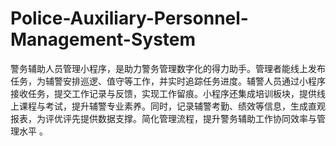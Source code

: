 # Police-Auxiliary-Personnel-Management-System
警务辅助人员管理小程序，是助力警务管理数字化的得力助手。管理者能线上发布任务，为辅警安排巡逻、值守等工作，并实时追踪任务进度。辅警人员通过小程序接收任务，提交工作记录与反馈，实现工作留痕。小程序还集成培训板块，提供线上课程与考试，提升辅警专业素养。同时，记录辅警考勤、绩效等信息，生成直观报表，为评优评先提供数据支撑。简化管理流程，提升警务辅助工作协同效率与管理水平 。
